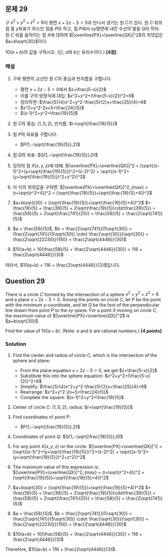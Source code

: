 

## 문제 29

구 $x^2+y^2+z^2=6$이 평면 $x+2z-5=0$과 만나서 생기는 원 $C$가 있다. 원 $C$ 위의 점 중 $y$좌표가 최소인 점을 $P$라 하고, 점 $P$에서 $xy$평면에 내린 수선의 발을 $Q$라 하자. 원 $C$ 위를 움직이는 점 $X$에 대하여 $|\overline{PX}+\overline{QX}|^2$의 최댓값은 $a+b\sqrt{30}$이다.

$10(a+b)$의 값을 구하시오. (단, $a$와 $b$는 유리수이다.) **[4점]**

### 해설

1) 구와 평면의 교선인 원 $C$의 중심과 반지름을 구합니다.
   - 평면 $x+2z-5=0$에서 $z=\frac{5-x}{2}$
   - 이를 구의 방정식에 대입: $x^2+y^2+(\frac{5-x}{2})^2=6$
   - 정리하면: $\frac{5}{4}x^2+y^2-\frac{5}{2}x+\frac{25}{4}=6$
   - $x^2+y^2-2x+5=\frac{24}{5}$
   - $(x-1)^2+y^2=\frac{19}{5}$

2) 원 $C$의 중심: $(1,0,2)$, 반지름: $r=\sqrt{\frac{19}{5}}$

3) 점 $P$의 좌표를 구합니다.
   - $P(1,−\sqrt{\frac{19}{5}},2)$

4) 점 $Q$의 좌표: $Q(1,−\sqrt{\frac{19}{5}},0)$

5) 임의의 점 $X(x,y,z)$에 대해:
   $|\overline{PX}+\overline{QX}|^2 = (\sqrt{(x-1)^2+(y+\sqrt{\frac{19}{5}})^2+(z-2)^2} + \sqrt{(x-1)^2+(y+\sqrt{\frac{19}{5}})^2+z^2})^2$

6) 이 식의 최댓값을 구하면:
   $|\overline{PX}+\overline{QX}|^2_{max} = (r+\sqrt{r^2+4})^2 = (\sqrt{\frac{19}{5}}+\sqrt{\frac{19}{5}+4})^2$

7) $a+b\sqrt{30} = (\sqrt{\frac{19}{5}}+\sqrt{\frac{19}{5}+4})^2$
   $= \frac{19}{5} + \frac{39}{5} + 2\sqrt{\frac{19}{5}\cdot\frac{39}{5}} = \frac{58}{5} + 2\sqrt{\frac{741}{25}} = \frac{58}{5} + \frac{2\sqrt{741}}{5}$

8) $a = \frac{58}{5}$, $b = \frac{2\sqrt{741}}{5\sqrt{30}} = \frac{2\sqrt{741}}{5\sqrt{30}} \cdot \frac{\sqrt{30}}{\sqrt{30}} = \frac{2\sqrt{22230}}{150} = \frac{2\sqrt{4446}}{30}$

9) $10(a+b) = 10(\frac{58}{5} + \frac{2\sqrt{4446}}{30}) = 116 + \frac{2\sqrt{4446}}{3}$

따라서, $10(a+b) = 116 + \frac{2\sqrt{4446}}{3}$입니다.

## Question 29

There is a circle $C$ formed by the intersection of a sphere $x^2+y^2+z^2=6$ and a plane $x+2z-5=0$. Among the points on circle $C$, let $P$ be the point with the minimum $y$-coordinate, and let $Q$ be the foot of the perpendicular line drawn from point $P$ to the $xy$-plane. For a point $X$ moving on circle $C$, the maximum value of $|\overline{PX}+\overline{QX}|^2$ is $a+b\sqrt{30}$.

Find the value of $10(a+b)$. (Note: $a$ and $b$ are rational numbers.) **[4 points]**

### Solution

1) Find the center and radius of circle $C$, which is the intersection of the sphere and plane:
   - From the plane equation $x+2z-5=0$, we get $z=\frac{5-x}{2}$
   - Substitute this into the sphere equation: $x^2+y^2+(\frac{5-x}{2})^2=6$
   - Simplify: $\frac{5}{4}x^2+y^2-\frac{5}{2}x+\frac{25}{4}=6$
   - Rearrange: $x^2+y^2-2x+5=\frac{24}{5}$
   - Complete the square: $(x-1)^2+y^2=\frac{19}{5}$

2) Center of circle $C$: $(1,0,2)$, radius: $r=\sqrt{\frac{19}{5}}$

3) Find coordinates of point $P$:
   - $P(1,−\sqrt{\frac{19}{5}},2)$

4) Coordinates of point $Q$: $Q(1,−\sqrt{\frac{19}{5}},0)$

5) For any point $X(x,y,z)$ on the circle:
   $|\overline{PX}+\overline{QX}|^2 = (\sqrt{(x-1)^2+(y+\sqrt{\frac{19}{5}})^2+(z-2)^2} + \sqrt{(x-1)^2+(y+\sqrt{\frac{19}{5}})^2+z^2})^2$

6) The maximum value of this expression is:
   $|\overline{PX}+\overline{QX}|^2_{max} = (r+\sqrt{r^2+4})^2 = (\sqrt{\frac{19}{5}}+\sqrt{\frac{19}{5}+4})^2$

7) $a+b\sqrt{30} = (\sqrt{\frac{19}{5}}+\sqrt{\frac{19}{5}+4})^2$
   $= \frac{19}{5} + \frac{39}{5} + 2\sqrt{\frac{19}{5}\cdot\frac{39}{5}} = \frac{58}{5} + 2\sqrt{\frac{741}{25}} = \frac{58}{5} + \frac{2\sqrt{741}}{5}$

8) $a = \frac{58}{5}$, $b = \frac{2\sqrt{741}}{5\sqrt{30}} = \frac{2\sqrt{741}}{5\sqrt{30}} \cdot \frac{\sqrt{30}}{\sqrt{30}} = \frac{2\sqrt{22230}}{150} = \frac{2\sqrt{4446}}{30}$

9) $10(a+b) = 10(\frac{58}{5} + \frac{2\sqrt{4446}}{30}) = 116 + \frac{2\sqrt{4446}}{3}$

Therefore, $10(a+b) = 116 + \frac{2\sqrt{4446}}{3}$.